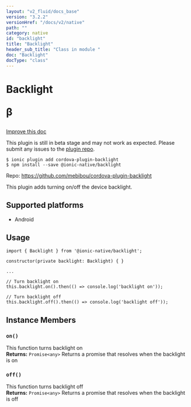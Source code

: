 ```yaml
---
layout: "v2_fluid/docs_base"
version: "3.2.2"
versionHref: "/docs/v2/native"
path: ""
category: native
id: "backlight"
title: "Backlight"
header_sub_title: "Class in module "
doc: "Backlight"
docType: "class"
---
```








<h1 class="api-title">
  
  Backlight
  

  

  <span class="beta" title="beta">&beta;</span></h1>

<a class="improve-v2-docs" href="http://github.com/driftyco/ionic-native/edit/master/src/@ionic-native/plugins/backlight/index.ts#L1">
  Improve this doc
</a>



<!-- decorators -->




<p class="beta-notice">
  This plugin is still in beta stage and may not work as expected. Please
  submit any issues to the <a target="_blank"
  href="https://github.com/mebibou/cordova-plugin-backlight/issues">plugin repo</a>.
</p>


<pre><code>$ ionic plugin add cordova-plugin-backlight
$ npm install --save @ionic-native/backlight
</code></pre>
<p>Repo:
  <a href="https://github.com/mebibou/cordova-plugin-backlight">
    https://github.com/mebibou/cordova-plugin-backlight
  </a>
</p>

<!-- description -->

<p>This plugin adds turning on/off the device backlight.</p>


<!-- @platforms tag -->
<h2>Supported platforms</h2>

<ul>
  <li>Android</li>
</ul>

<!-- @platforms tag end -->


<!-- if doc.decorators -->

<!-- @usage tag -->

<h2>Usage</h2>

<pre><code>import { Backlight } from &#39;@ionic-native/backlight&#39;;

constructor(private backlight: Backlight) { }

...

// Turn backlight on
this.backlight.on().then(() =&gt; console.log(&#39;backlight on&#39;));

// Turn backlight off
this.backlight.off().then(() =&gt; console.log(&#39;backlight off&#39;));
</code></pre>




<!-- @property tags -->




<!-- methods on the class -->

<h2>Instance Members</h2>
<div id="on"></div>
<h3>
  <code>on()</code>
  

</h3>
This function turns backlight on


<div class="return-value" markdown="1">
  <i class="icon ion-arrow-return-left"></i>
  <b>Returns:</b> 
<code>Promise&lt;any&gt;</code> Returns a promise that resolves when the backlight is on
</div><div id="off"></div>
<h3>
  <code>off()</code>
  

</h3>
This function turns backlight off


<div class="return-value" markdown="1">
  <i class="icon ion-arrow-return-left"></i>
  <b>Returns:</b> 
<code>Promise&lt;any&gt;</code> Returns a promise that resolves when the backlight is off
</div>



<!-- other classes -->

<!-- end other classes -->

<!-- interfaces -->

<!-- end interfaces -->

<!-- related link --><!-- end content block -->


<!-- end body block -->

